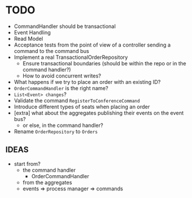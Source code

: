 # TODO

* CommandHandler should be transactional
* Event Handling
* Read Model
* Acceptance tests from the point of view of a controller sending a command to the command bus
* Implement a real TransactionalOrderRepository
  * Ensure transactional boundaries (should be within the repo or in the command handler?)
  * How to avoid concurrent writes?
* What happens if we try to place an order with an existing ID?
* `OrderCommandHandler` is the right name?
* `List<Event> changes`?
* Validate the command `RegisterToConferenceCommand`
* Introduce different types of seats when placing an order
* [extra] what about the aggregates publishing their events on the event bus?
  * or else, in the command handler?
* Rename `OrderRepository` to `Orders`

## IDEAS

* start from?
  * the command handler
    * OrderCommandHandler
  * from the aggregates
  * events => process manager => commands
